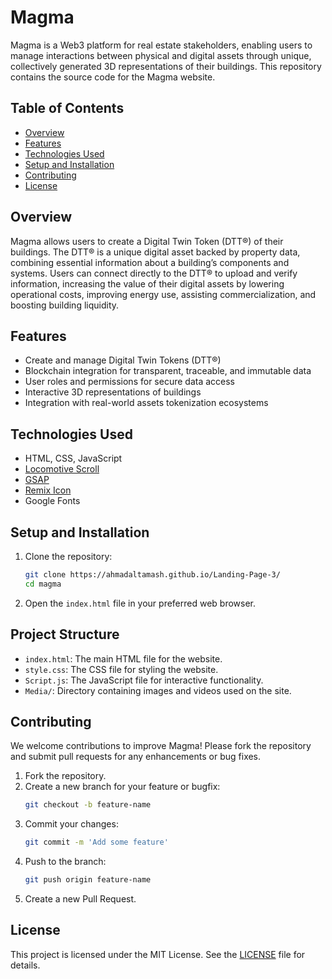 # Magma

Magma is a Web3 platform for real estate stakeholders, enabling users to manage interactions between physical and digital assets through unique, collectively generated 3D representations of their buildings. This repository contains the source code for the Magma website.

## Table of Contents

- [Overview](#overview)
- [Features](#features)
- [Technologies Used](#technologies-used)
- [Setup and Installation](#setup-and-installation)
- [Contributing](#contributing)
- [License](#license)

## Overview

Magma allows users to create a Digital Twin Token (DTT®) of their buildings. The DTT® is a unique digital asset backed by property data, combining essential information about a building’s components and systems. Users can connect directly to the DTT® to upload and verify information, increasing the value of their digital assets by lowering operational costs, improving energy use, assisting commercialization, and boosting building liquidity.

## Features

- Create and manage Digital Twin Tokens (DTT®)
- Blockchain integration for transparent, traceable, and immutable data
- User roles and permissions for secure data access
- Interactive 3D representations of buildings
- Integration with real-world assets tokenization ecosystems

## Technologies Used

- HTML, CSS, JavaScript
- [Locomotive Scroll](https://github.com/locomotivemtl/locomotive-scroll)
- [GSAP](https://greensock.com/gsap/)
- [Remix Icon](https://remixicon.com/)
- Google Fonts

## Setup and Installation

1. Clone the repository:
    ```bash
    git clone https://ahmadaltamash.github.io/Landing-Page-3/
    cd magma
    ```

2. Open the `index.html` file in your preferred web browser.


## Project Structure

- `index.html`: The main HTML file for the website.
- `style.css`: The CSS file for styling the website.
- `Script.js`: The JavaScript file for interactive functionality.
- `Media/`: Directory containing images and videos used on the site.

## Contributing

We welcome contributions to improve Magma! Please fork the repository and submit pull requests for any enhancements or bug fixes.

1. Fork the repository.
2. Create a new branch for your feature or bugfix:
    ```bash
    git checkout -b feature-name
    ```
3. Commit your changes:
    ```bash
    git commit -m 'Add some feature'
    ```
4. Push to the branch:
    ```bash
    git push origin feature-name
    ```
5. Create a new Pull Request.

## License

This project is licensed under the MIT License. See the [LICENSE](LICENSE) file for details.
